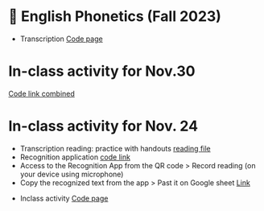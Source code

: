 # 🌺 English Phonetics (Fall 2023)

+ Transcription [Code page](https://github.com/MK316/Fall2023/blob/main/Transcription.ipynb)

# In-class activity for Nov.30
[Code link combined](https://github.com/MK316/Fall2023/blob/main/Phonetics_TranscriptionRead.ipynb)

# In-class activity for Nov. 24
<Group activity>
  
+ Transcription reading: practice with handouts [reading file](https://github.com/MK316/Fall2023/blob/main/F23Phonetics/T1124_script.pdf)
+ Recognition application [code link](https://github.com/MK316/Myapps/blob/main/SpeakingApp.ipynb)
+ Access to the Recognition App from the QR code > Record reading (on your device using microphone)
+ Copy the recognized text from the app > Past it on Google sheet [Link](https://docs.google.com/spreadsheets/d/12_hgfEpoYFlBbq-FHyMtpnv_bPuaxL-_c3jiyemffoU/edit#gid=1549122206)

<Result to check>
  
+ Inclass activity [Code page](https://github.com/MK316/Fall2023/blob/main/TranscriptionActivity01.ipynb)
